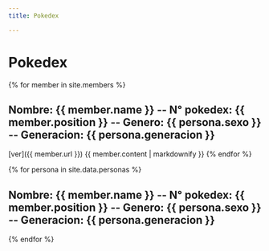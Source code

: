 ```yaml
---
title: Pokedex

---
```


# Pokedex


{% for member in site.members %}
  ## Nombre: {{ member.name }} -- N° pokedex: {{ member.position }} -- Genero: {{ persona.sexo }} -- Generacion: {{ persona.generacion }}
  [ver]({{ member.url }}) 
  {{ member.content | markdownify }}
{% endfor %}


{% for persona in site.data.personas %}
  ## Nombre: {{ member.name }} -- N° pokedex: {{ member.position }} -- Genero: {{ persona.sexo }} -- Generacion: {{ persona.generacion }}
{% endfor %}